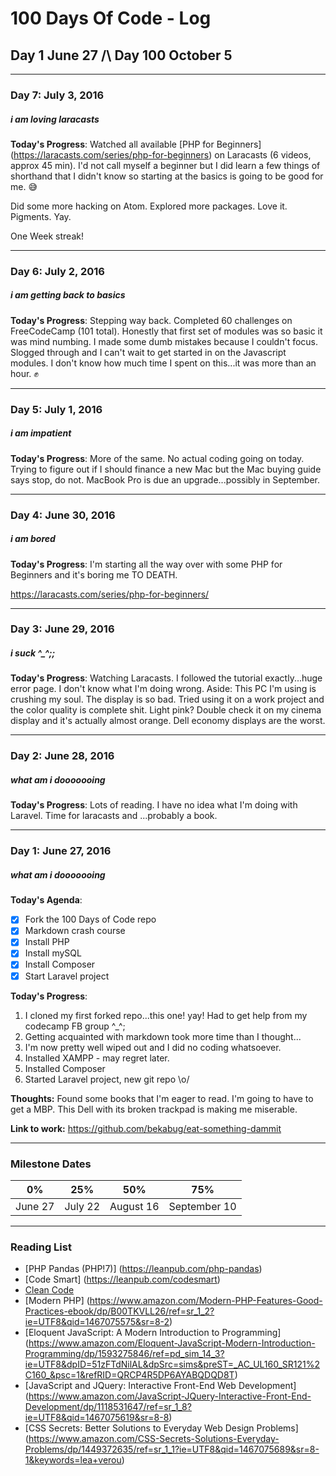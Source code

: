 # 100 Days Of Code - Log
## Day 1 June 27 /\ Day 100 October 5

________________________________

### Day 7: July 3, 2016
##### i am loving laracasts

**Today's Progress**: 
Watched all available [PHP for Beginners] (https://laracasts.com/series/php-for-beginners) on Laracasts (6 videos, approx 45 min). I'd not call myself a beginner but I did learn a few things of shorthand that I didn't know so starting at the basics is going to be good for me. :sweat_smile:

Did some more hacking on Atom. Explored more packages. Love it. Pigments. Yay. 

One Week streak! 
________________________________

### Day 6: July 2, 2016
##### i am getting back to basics

**Today's Progress**: 
Stepping way back. Completed 60 challenges on FreeCodeCamp (101 total). Honestly that first set of modules was so basic it was mind numbing. I made some dumb mistakes because I couldn't focus. Slogged through and I can't wait to get started in on the Javascript modules. I don't know how much time I spent on this...it was more than an hour. :fist:

________________________________

### Day 5: July 1, 2016
##### i am impatient

**Today's Progress**: 
More of the same. No actual coding going on today. Trying to figure out if I should finance a new Mac but the Mac buying guide says stop, do not. MacBook Pro is due an upgrade...possibly in September. 

________________________________

### Day 4: June 30, 2016
##### i am bored

**Today's Progress**: 
I'm starting all the way over with some PHP for Beginners and it's boring me TO DEATH. 

https://laracasts.com/series/php-for-beginners/
________________________________

### Day 3: June 29, 2016
##### i suck ^_^;;

**Today's Progress**: 
Watching Laracasts. I followed the tutorial exactly...huge error page. I don't know what I'm doing wrong. Aside: This PC I'm using is crushing my soul. The display is so bad. Tried using it on a work project and the color quality is complete shit. Light pink? Double check it on my cinema display and it's actually almost orange. Dell economy displays are the worst.

________________________________

### Day 2: June 28, 2016
##### what am i dooooooing

**Today's Progress**: 
Lots of reading. I have no idea what I'm doing with Laravel. Time for laracasts and ...probably a book.
________________________________

### Day 1: June 27, 2016
##### what am i dooooooing

**Today's Agenda**: 

- [x] Fork the 100 Days of Code repo
- [x] Markdown crash course
- [x] Install PHP
- [x] Install mySQL
- [x] Install Composer
- [x] Start Laravel project

**Today's Progress**: 

1. I cloned my first forked repo...this one! yay! Had to get help from my codecamp FB group ^_^;
2. Getting acquainted with markdown took more time than I thought...
3. I'm now pretty well wiped out and I did no coding whatsoever.
4. Installed XAMPP - may regret later.
5. Installed Composer
6. Started Laravel project, new git repo \o/

**Thoughts:** 
Found some books that I'm eager to read. I'm going to have to get a MBP. This Dell with its broken trackpad is making me miserable.

**Link to work:** 
https://github.com/bekabug/eat-something-dammit
________________________________

### Milestone Dates

|0%|25%|50%|75%
|---|---|---|---
|June 27|July 22|August 16|September 10

________________________________

### Reading List
* [PHP Pandas (PHP!7)] (https://leanpub.com/php-pandas)
* [Code Smart] (https://leanpub.com/codesmart)
* [Clean Code](https://www.amazon.com/Clean-Code-Handbook-Software-Craftsmanship/dp/0132350882/ref=sr_1_1?ie=UTF8&qid=1467075452&sr=8-1&keywords=clean+code)
* [Modern PHP] (https://www.amazon.com/Modern-PHP-Features-Good-Practices-ebook/dp/B00TKVLL26/ref=sr_1_2?ie=UTF8&qid=1467075575&sr=8-2)
* [Eloquent JavaScript: A Modern Introduction to Programming] (https://www.amazon.com/Eloquent-JavaScript-Modern-Introduction-Programming/dp/1593275846/ref=pd_sim_14_3?ie=UTF8&dpID=51zFTdNilAL&dpSrc=sims&preST=_AC_UL160_SR121%2C160_&psc=1&refRID=QRCP4R5DP6AYABQDQD8T)
* [JavaScript and JQuery: Interactive Front-End Web Development] (https://www.amazon.com/JavaScript-JQuery-Interactive-Front-End-Development/dp/1118531647/ref=sr_1_8?ie=UTF8&qid=1467075619&sr=8-8)
* [CSS Secrets: Better Solutions to Everyday Web Design Problems] (https://www.amazon.com/CSS-Secrets-Solutions-Everyday-Problems/dp/1449372635/ref=sr_1_1?ie=UTF8&qid=1467075689&sr=8-1&keywords=lea+verou)
